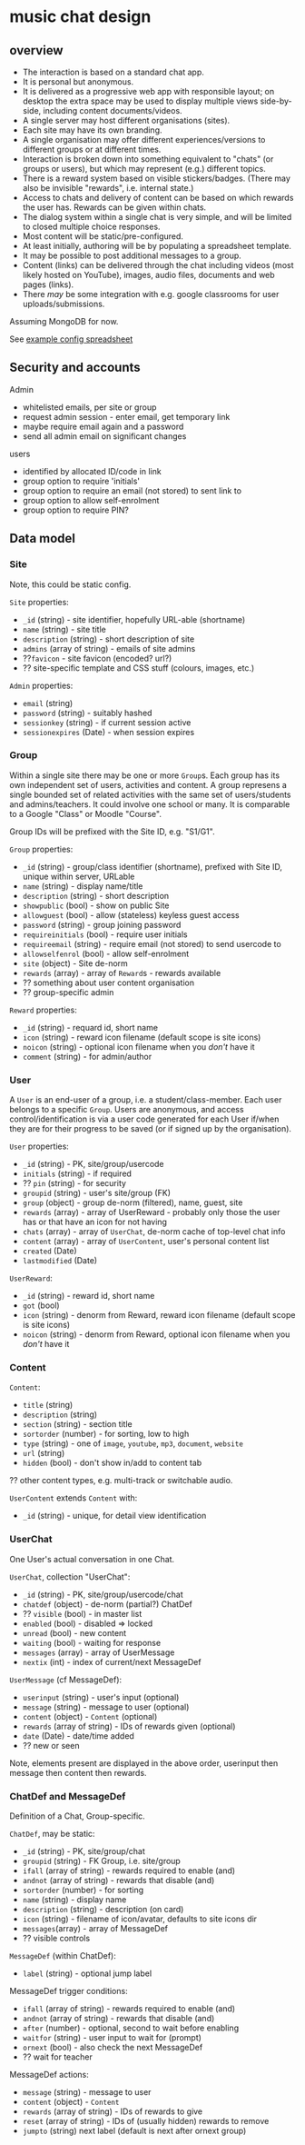 # music chat design

## overview

- The interaction is based on a standard chat app.
- It is personal but anonymous.
- It is delivered as a progressive web app with responsible layout;
  on desktop the extra space may be used to display multiple views
  side-by-side, including content documents/videos.
- A single server may host different organisations (sites).
- Each site may have its own branding.
- A single organisation may offer different experiences/versions 
  to different groups or at different times.
- Interaction is broken down into something equivalent to "chats"
  (or groups or users), but which may represent (e.g.) different topics.
- There is a reward system based on visible stickers/badges.
  (There may also be invisible "rewards", i.e. internal state.)
- Access to chats and delivery of content can be based on which rewards
  the user has. Rewards can be given within chats.
- The dialog system within a single chat is very simple, and will be
  limited to closed multiple choice responses.
- Most content will be static/pre-configured.
- At least initially, authoring will be by populating a spreadsheet template.
- It may be possible to post additional messages to a group.
- Content (links) can be delivered through the chat including videos
  (most likely hosted on YouTube), images, audio files, documents and
  web pages (links).
- There *may* be some integration with e.g. google classrooms for user
  uploads/submissions.

Assuming MongoDB for now.

See [example config spreadsheet](../data/example-config.xlsx)

## Security and accounts

Admin
- whitelisted emails, per site or group
- request admin session - enter email, get temporary link
- maybe require email again and a password
- send all admin email on significant changes

users
- identified by allocated ID/code in link
- group option to require 'initials'
- group option to require an email (not stored) to sent link to
- group option to allow self-enrolment
- group option to require PIN?

## Data model

### Site

Note, this could be static config.

`Site` properties:
- `_id` (string) - site identifier, hopefully URL-able (shortname)
- `name` (string) - site title
- `description` (string) - short description of site
- `admins` (array of string) - emails of site admins
- ??`favicon` - site favicon (encoded? url?)
- ?? site-specific template and CSS stuff (colours, images, etc.)

`Admin` properties:
- `email` (string)
- `password` (string) - suitably hashed
- `sessionkey` (string) - if current session active
- `sessionexpires` (Date) - when session expires

### Group

Within a single site there may be one or more `Group`s.
Each group has its own independent set of users, activities and content.
A group represens a single bounded set of related activities with the 
same set of users/students and admins/teachers. It could involve one 
school or many.
It is comparable to a Google "Class" or Moodle "Course".

Group IDs will be prefixed with the Site ID, e.g. "S1/G1".

`Group` properties:
- `_id` (string) - group/class identifier (shortname), prefixed with Site ID,
  unique within server, URLable
- `name` (string) - display name/title
- `description` (string) - short description
- `showpublic` (bool) - show on public Site
- `allowguest` (bool) - allow (stateless) keyless guest access
- `password` (string) - group joining password
- `requireinitials` (bool) - require user initials
- `requireemail` (string) - require email (not stored) to send usercode to
- `allowselfenrol` (bool) - allow self-enrolment
- `site` (object) - Site de-norm
- `rewards` (array) - array of `Reward`s - rewards available
- ?? something about user content organisation
- ?? group-specific admin

`Reward` properties:
- `_id` (string) - requard id, short name
- `icon` (string) - reward icon filename (default scope is site icons)
- `noicon` (string) - optional icon filename when you *don't* have it
- `comment` (string) - for admin/author

### User

A `User` is an end-user of a group, i.e. a student/class-member. 
Each user belongs to a specific `Group`.
Users are anonymous, and access control/identification is via a
user code generated for each User if/when they are for their progress
to be saved (or if signed up by the organisation).

`User` properties:
- `_id` (string) - PK, site/group/usercode
- `initials` (string) - if required
- ?? `pin` (string) - for security
- `groupid` (string) - user's site/group (FK)
- `group` (object) - group de-norm (filtered), name, guest, site
- `rewards` (array) - array of UserReward - probably only those the user has
  or that have an icon for not having
- `chats` (array) - array of `UserChat`, de-norm cache of top-level chat info
- `content` (array) - array of `UserContent`, user's personal content list
- `created` (Date)
- `lastmodified` (Date)

`UserReward`:
- `_id` (string) - reward id, short name
- `got` (bool)
- `icon` (string) - denorm from Reward, reward icon filename
  (default scope is site icons)
- `noicon` (string) - denorm from Reward, optional icon filename 
  when you *don't* have it

### Content

`Content`:
- `title` (string)
- `description` (string)
- `section` (string) - section title
- `sortorder` (number) - for sorting, low to high
- `type` (string) - one of `image`, `youtube`, `mp3`, `document`, `website`
- `url` (string)
- `hidden` (bool) - don't show in/add to content tab

?? other content types, e.g. multi-track or switchable audio.

`UserContent` extends `Content` with:
- `_id` (string) - unique, for detail view identification

### UserChat

One User's actual conversation in one Chat.

`UserChat`, collection "UserChat":
- `_id` (string) - PK, site/group/usercode/chat
- `chatdef` (object) - de-norm (partial?) ChatDef
- ?? `visible` (bool) - in master list
- `enabled` (bool) - disabled => locked
- `unread` (bool) - new content
- `waiting` (bool) - waiting for response
- `messages` (array) - array of UserMessage
- `nextix` (int) - index of current/next MessageDef

`UserMessage` (cf MessageDef):
- `userinput` (string) - user's input (optional)
- `message` (string) - message to user (optional)
- `content` (object) - `Content` (optional)
- `rewards` (array of string) - IDs of rewards given (optional)
- `date` (Date) - date/time added
- ?? new or seen

Note, elements present are displayed in the above order,
userinput then message then content then rewards.

### ChatDef and MessageDef

Definition of a Chat, Group-specific.

`ChatDef`, may be static:
- `_id` (string) - PK, site/group/chat
- `groupid` (string) - FK Group, i.e. site/group
- `ifall` (array of string) - rewards required to enable (and)
- `andnot` (array of string) - rewards that disable (and)
- `sortorder` (number) - for sorting
- `name` (string) - display name
- `description` (string) - description (on card)
- `icon` (string) - filename of icon/avatar, defaults to site icons dir
- `messages`(array) - array of MessageDef
- ?? visible controls

`MessageDef` (within ChatDef):
- `label` (string) - optional jump label

MessageDef trigger conditions:
- `ifall` (array of string) - rewards required to enable (and)
- `andnot` (array of string) - rewards that disable (and)
- `after` (number) - optional, second to wait before enabling
- `waitfor` (string) - user input to wait for (prompt)
- `ornext` (bool) - also check the next MessageDef
- ?? wait for teacher

MessageDef actions:
- `message` (string) - message to user
- `content` (object) - `Content`
- `rewards` (array of string) - IDs of rewards to give
- `reset` (array of string) - IDs of (usually hidden) rewards to remove
- `jumpto` (string) next label (default is next after ornext group)


